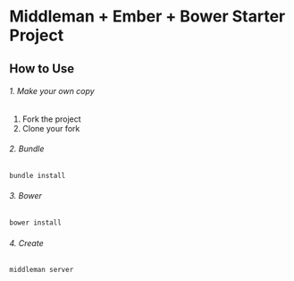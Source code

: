 # Middleman + Ember + Bower Starter Project

## How to Use

###### 1. Make your own copy

1. Fork the project
2. Clone your fork

###### 2. Bundle

```bash
bundle install
```

###### 3. Bower

```bash
bower install
```

###### 4. Create

```bash
middleman server
```

